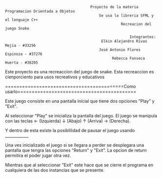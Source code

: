                                            Proyecto de la materia Programacion Orientada a Objetos
                                               Se usa la libreria SFML y el lenguaje C++
                                                         Recreacion del juego Snake 
                                                         
                                                             Integrantes:
                                                Elkin Alejandro Rivas Mejia - #33256
                                               José Antonio Flores Espinoza - #37276
                                                     Rebecca Fonseca Huerta - #38205

Este proyecto es una recreaccion del juego de snake. 
Esta recreaccion es cienporciento para usos recreativos y educativos

==========================================Como usarlo==========================================

Este juego consiste en una pantalla inicial que tiene dos opciones "Play" y "Exit".
 
  Al seleccionar "Play" se inicializa la pantalla del juego. 
  El juego se manipula con las teclas
      ← (Izquierda) 
      ↓ (Abajo)
      ↑ (Arriva) 
      → (Derecha).   
      
  Y dentro de esta existe la posiblilidad de pausar el juego usando ____________

   Una ves inicializado el juego si se llegara a perder se desplegara una pantalla que tengra las opciones "Return" y "Exit".
     La opcion de return permitira el poder jugar otra vez. 
     
  Mientras que al seleccionar "Exit" este hace que se cierre el programa en cualquiera de las dos instancias que se presente. 
